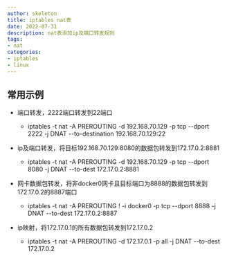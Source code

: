 ```yaml
---
author: skeleton
title: iptables nat表
date: 2022-07-31
description: nat表添加ip及端口转发规则
tags:
- nat
categories: 
- iptables
- linux
---
```


## 常用示例
+ 端口转发，2222端口转发到22端口
    - iptables -t nat -A PREROUTING -d 192.168.70.129 -p tcp --dport 2222 -j DNAT --to-destination 192.168.70.129:22

+ ip及端口转发，将目标192.168.70.129:8080的数据包转发到172.17.0.2:8881
    - iptables -t nat -A PREROUTING -d 192.168.70.129 -p tcp --dport 8080 -j DNAT --to-dest 172.17.0.2:8881

+ 网卡数据包转发，将非docker0网卡且目标端口为8888的数据包转发到172.17.0.2的8887端口
    - iptables -t nat -A PREROUTING ! -i docker0 -p tcp --dport 8888 -j DNAT --to-dest 172.17.0.2:8887

+ ip映射，将172.17.0.1的所有数据包转发到172.17.0.2
    - iptables -t nat -A PREROUTING -d 172.17.0.1 -p all -j DNAT --to-dest 172.17.0.2